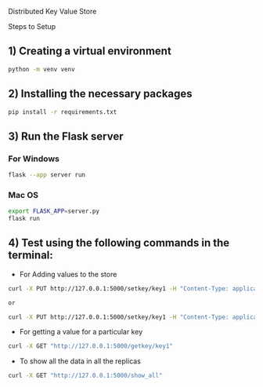 Distributed Key Value Store

Steps to Setup

## 1) Creating a virtual environment
``` Bash
python -m venv venv
```

## 2) Installing the necessary packages
``` Bash
pip install -r requirements.txt
```

## 3) Run the Flask server
### For Windows
``` Bash
flask --app server run
```
### Mac OS
``` Bash
export FLASK_APP=server.py 
flask run
```


## 4) Test using the following commands in the terminal:

- For Adding values to the store
``` Bash
curl -X PUT http://127.0.0.1:5000/setkey/key1 -H "Content-Type: application/json" -d '{"value":"value1"}'

or 

curl -X PUT http://127.0.0.1:5000/setkey/key1 -H "Content-Type: application/json" -d "{\"value\":\"value1\"}"
```

- For getting a value for a particular key
``` Bash
curl -X GET "http://127.0.0.1:5000/getkey/key1"        
```     

- To show all the data in all the replicas
``` Bash
curl -X GET "http://127.0.0.1:5000/show_all"        
```   
